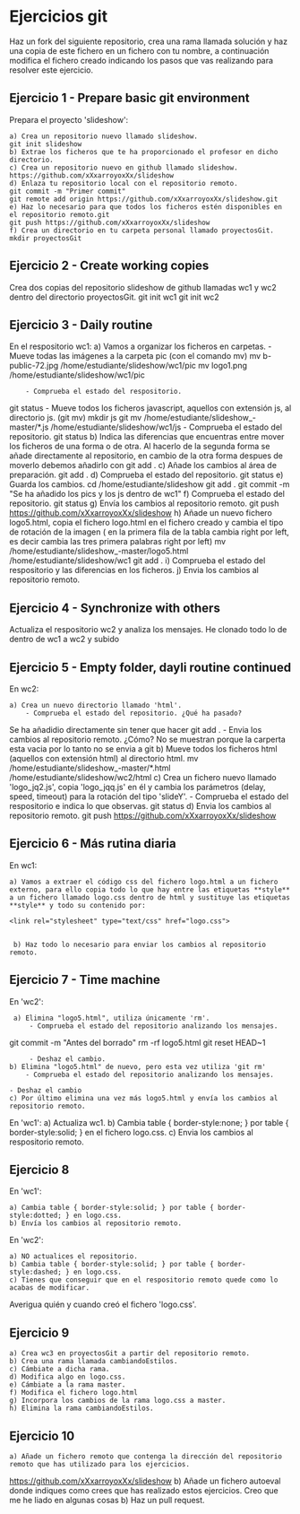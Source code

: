 # Ejercicios git 

Haz un fork del siguiente repositorio, crea una rama llamada solución  y haz una copia de este fichero en un fichero con tu nombre, a continuación  modifica el fichero creado indicando los pasos que vas realizando para resolver este ejercicio.

## Ejercicio 1 - Prepare basic git environment
Prepara el proyecto 'slideshow':

	a) Crea un repositorio nuevo llamado slideshow.
	git init slideshow
	b) Extrae los ficheros que te ha proporcionado el profesor en dicho directorio.
	c) Crea un repositorio nuevo en github llamado slideshow.
	https://github.com/xXxarroyoxXx/slideshow
	d) Enlaza tu repositorio local con el repositorio remoto.
	git commit -m "Primer commit"
	git remote add origin https://github.com/xXxarroyoxXx/slideshow.git
	e) Haz lo necesario para que todos los ficheros estén disponibles en el repositorio remoto.git
	git push https://github.com/xXxarroyoxXx/slideshow
	f) Crea un directorio en tu carpeta personal llamado proyectosGit.
	mkdir proyectosGit
## Ejercicio 2 - Create working copies
Crea dos copias del repositorio slideshow de github llamadas wc1 y wc2 dentro del directorio proyectosGit.
	git init wc1
	git init wc2
## Ejercicio 3 - Daily routine
En el respositorio wc1:
	a) Vamos a organizar los ficheros en carpetas.
		- Mueve todas las imágenes a la carpeta pic (con el comando mv)
mv b-public-72.jpg /home/estudiante/slideshow/wc1/pic
mv logo1.png /home/estudiante/slideshow/wc1/pic


		- Comprueba el estado del respositorio.
git status
		- Mueve todos los ficheros javascript, aquellos con extensión js, al directorio js. (git mv)
mkdir js
git mv /home/estudiante/slideshow_-master/*.js /home/estudiante/slideshow/wc1/js
		- Comprueba el estado del repositorio.
git status
	b) Indica las diferencias que encuentras entre mover los ficheros de una forma o de otra.
Al hacerlo de la segunda forma se añade directamente al repositorio, en cambio de la otra forma despues de moverlo debemos añadirlo con git add .
	c) Añade los cambios al área de preparación.
git add .
	d) Comprueba el estado del repositorio.
git status
	e) Guarda los cambios.
cd /home/estudiante/slideshow
git add .
git commit -m "Se ha añadido los pics y los js dentro de wc1"
	f) Comprueba el estado del repositorio.
git status
	g) Envía los cambios al repositorio remoto.
git push https://github.com/xXxarroyoxXx/slideshow
	h) Añade un nuevo fichero logo5.html, copia el fichero logo.html en el fichero creado y cambia el tipo de rotación de la imagen ( en la primera fila de la tabla cambia right por left, es decir cambia las tres primera palabras right por left)
mv /home/estudiante/slideshow_-master/logo5.html /home/estudiante/slideshow/wc1
git add .
	i) Comprueba el estado del respositorio y las diferencias en los ficheros.
	j) Envia los cambios al repositorio remoto.

## Ejercicio 4 - Synchronize with others

Actualiza el respositorio wc2 y analiza los mensajes.
He clonado todo lo de dentro de wc1 a wc2
y subido
## Ejercicio 5 - Empty folder, dayli routine continued

En wc2:

	a) Crea un nuevo directorio llamado 'html'.
		- Comprueba el estado del repositorio. ¿Qué ha pasado?
Se ha añadidio directamente sin tener que hacer git add .
		- Envia los cambios al repositorio remoto. ¿Cómo?
No se muestran porque la carperta esta vacia por lo tanto no se envia a git
	b) Mueve todos los ficheros html (aquellos con extensión html) al directorio html.
mv /home/estudiante/slideshow_-master/*.html /home/estudiante/slideshow/wc2/html
	c) Crea un fichero nuevo llamado 'logo_jq2.js', copia 'logo_jqq.js' en él y cambia los parámetros (delay, speed, timeout) para la rotación del tipo 'slideY'.
		- Comprueba el estado del respositorio e indica lo que observas.
git status
	d) Envia los cambios al repositorio remoto.
git push https://github.com/xXxarroyoxXx/slideshow
## Ejercicio 6 - Más rutina diaria
En wc1:

	a) Vamos a extraer el código css del fichero logo.html a un fichero externo, para ello copia todo lo que hay entre las etiquetas **style** a un fichero llamado logo.css dentro de html y sustituye las etiquetas **style** y todo su contenido por: 

	<link rel="stylesheet" type="text/css" href="logo.css">

 
	 b) Haz todo lo necesario para enviar los cambios al repositorio remoto.
 
 ## Ejercicio 7 - Time machine 
 En 'wc2':

	 a) Elimina "logo5.html", utiliza únicamente 'rm'.
		 - Comprueba el estado del repositorio analizando los mensajes.
git commit -m "Antes del borrado"
rm -rf logo5.html
git reset HEAD~1

		 - Deshaz el cambio.
 	b) Elimina "logo5.html" de nuevo, pero esta vez utiliza 'git rm'
 		- Comprueba el estado del repositorio analizando los mensajes.

 	- Deshaz el cambio
 	c) Por último elimina una vez más logo5.html y envía los cambios al repositorio remoto.
 
 En 'wc1':
 	a) Actualiza wc1.
	 b) Cambia table { border-style:none; } por table { border-style:solid; } en el fichero logo.css.
 	c) Envia los cambios al respositorio remoto.
 
 ## Ejercicio 8
 
 En 'wc1':
 	
 	a) Cambia table { border-style:solid; } por table { border-style:dotted; } en logo.css.
 	b) Envía los cambios al repositorio remoto.
 	
 En 'wc2':
 
 	a) NO actualices el repositorio.
 	b) Cambia table { border-style:solid; } por table { border-style:dashed; } en logo.css.
 	c) Tienes que conseguir que en el respositorio remoto quede como lo acabas de modificar.
 	
 Averigua quién y cuando creó el fichero 'logo.css'.
 	
 	
## Ejercicio 9

	a) Crea wc3 en proyectosGit a partir del repositorio remoto.
	b) Crea una rama llamada cambiandoEstilos.
	c) Cámbiate a dicha rama.
	d) Modifica algo en logo.css.
	e) Cámbiate a la rama master.
	f) Modifica el fichero logo.html
	g) Incorpora los cambios de la rama logo.css a master.
	h) Elimina la rama cambiandoEstilos.
	
## Ejercicio 10

	a) Añade un fichero remoto que contenga la dirección del repositorio remoto que has utilizado para los ejercicios.
https://github.com/xXxarroyoxXx/slideshow
	b) Añade un fichero autoeval donde indiques como crees que has realizado estos ejercicios.
Creo que me he liado en  algunas cosas
	b) Haz un pull request.

